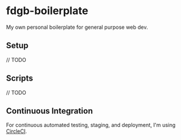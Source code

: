 # fdgb-boilerplate
My own personal boilerplate for general purpose web dev.

## Setup
// TODO

## Scripts
// TODO

## Continuous Integration
For continuous automated testing, staging, and deployment, I'm using [CircleCI](https://circleci.com/dashboard).
